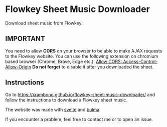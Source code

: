 # Flowkey Sheet Music Downloader

Download sheet music from Flowkey.

## IMPORTANT

You need to allow **CORS** on your browser to be able to make AJAX requests to the Flowkey website. You can use the following extension on chromium based browser (Chrome, Brave, Edge etc.): [Allow CORS: Access-Control-Allow-Origin](https://chrome.google.com/webstore/detail/allow-cors-access-control/lhobafahddgcelffkeicbaginigeejlf)
**Do not forget** to disable it after you downloaded the sheet.

## Instructions

Go to https://krambono.github.io/flowkey-sheet-music-downloader/ and follow the instructions to download a Flowkey sheet music.

The website was made with [svelte](https://svelte.dev/) and [bulma](https://bulma.io/).

If you encounter a problem, feel free to contact me or to open an issue.

